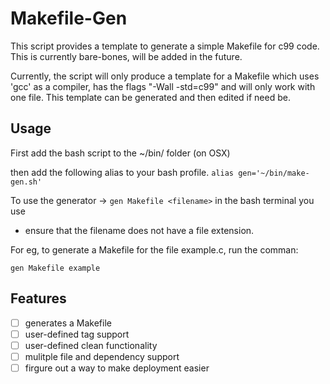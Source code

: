 # Makefile-Gen

This script provides a template to generate a simple Makefile for c99 code. This is currently bare-bones,
will be added in the future. 

Currently, the script will only produce a template for a Makefile which uses 'gcc' as a compiler, has the flags "-Wall -std=c99"
and will only work with one file. This template can be generated and then edited if need be.


## Usage

First add the bash script to the ~/bin/ folder (on OSX)

then add the following alias to your bash profile.
```alias gen='~/bin/make-gen.sh'```

To use the generator -> ```gen Makefile <filename>``` in the bash terminal you use

* ensure that the filename does not have a file extension. 

For eg, to generate a Makefile for the file example.c, run the comman:

```gen Makefile example```

## Features

- [ ] generates a Makefile
- [ ] user-defined tag support
- [ ] user-defined clean functionality
- [ ] mulitple file and dependency support
- [ ] firgure out a way to make deployment easier
